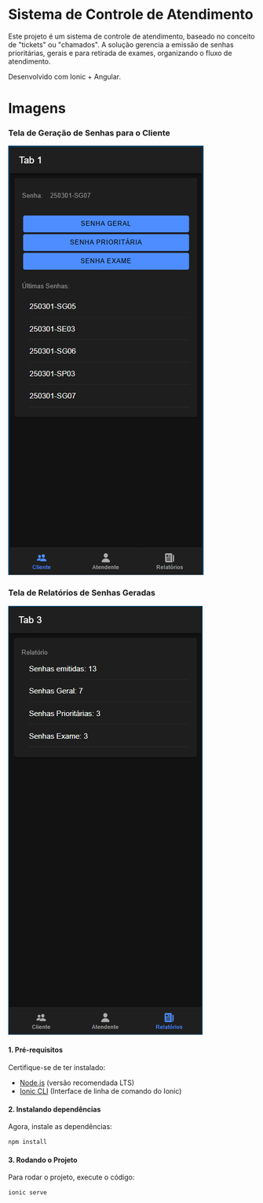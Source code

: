 # Sistema de Controle de Atendimento

Este projeto é um sistema de controle de atendimento, baseado no conceito de "tickets" ou "chamados". A solução gerencia a emissão de senhas prioritárias, gerais e para retirada de exames, organizando o fluxo de atendimento.

Desenvolvido com Ionic + Angular.

# Imagens

### Tela de Geração de Senhas para o Cliente

![Print da Tela de Geração de Senhas para o Cliente](assets/telaCliente.png)

### Tela de Relatórios de Senhas Geradas

![Print da Tela de Relatórios de Senhas Geradas](assets/telaRelatorios.png)

#### 1. Pré-requisitos

Certifique-se de ter instalado:
- [Node.js](https://nodejs.org/) (versão recomendada LTS)
- [Ionic CLI](https://ionicframework.com/docs/cli) (Interface de linha de comando do Ionic)

#### 2. Instalando dependências

Agora, instale as dependências:

```bash
npm install 
```

#### 3. Rodando o Projeto

Para rodar o projeto, execute o código:

```bash
ionic serve
```